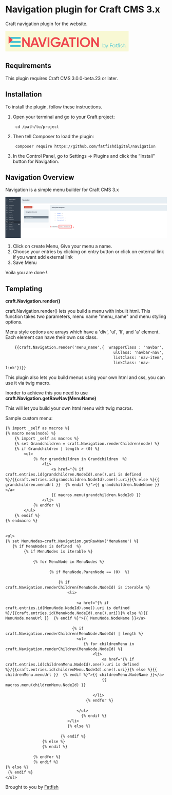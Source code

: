 # Navigation plugin for Craft CMS 3.x

Craft navigation plugin for the website.

![Screenshot](resources/img/pluginlogo.png)

## Requirements

This plugin requires Craft CMS 3.0.0-beta.23 or later.

## Installation

To install the plugin, follow these instructions.

1. Open your terminal and go to your Craft project:

        cd /path/to/project

2. Then tell Composer to load the plugin:

        composer require https://github.com/fatfishdigital/navigation

3. In the Control Panel, go to Settings → Plugins and click the “Install” button for Navigation.

## Navigation Overview

Navigation is a simple menu builder for Craft CMS 3.x

   ![Screenshot](resources/img/Navigationplugin.png)
   
   1. Click on create Menu, Give your menu a name.
   2. Choose your entries by clicking on entry button or click on external link if you want add external link
   3. Save Menu 
   
   Voila you are done !.


## Templating 

**craft.Navigation.render()**

craft.Navigation.render() lets you build a menu with inbuilt html. This function takes two parameters, menu name "menu_name" and menu styling options.

Menu style options are arrays which have a 'div', 'ul', 'li', and 'a' element. Each element can have their own css class.
    
        {{craft.Navigation.render('menu_name',{  wrapperClass : 'navbar',
                                                   ulClass: 'navbar-nav',
                                                   listClass: 'nav-item',
                                                   linkClass: 'nav-link'})}}

This plugin also lets you build menus using your own html and css, 
you can use it via twig macro. 

Inorder to achieve this you need to use **craft.Navigation.getRawNav(MenuName)** 

This will let you build your own html menu with twig macros. 

Sample custom menu:

    {% import _self as macros %}
    {% macro menu(node) %}
        {% import _self as macros %}
        {% set Grandchildren = craft.Navigation.renderChildren(node) %}
        {% if Grandchildren | length > (0) %}
            <ul>
                {% for grandchildren in Grandchildren  %}
                    <li>
                        <a href="{% if craft.entries.id(grandchildren.NodeId).one().uri is defined %}/{{craft.entries.id(grandchildren.NodeId).one().uri}}{% else %}{{ grandchildren.menuUrl }}  {% endif %}">{{ grandchildren.NodeName }}</a>
                        {{ macros.menu(grandchildren.NodeId) }}
                    </li>
                {% endfor %}
            </ul>
        {% endif %}
    {% endmacro %}
    
    
    <ul>
    {% set MenuNodes=craft.Navigation.getRawNav('MenuName') %}
       {% if MenuNodes is defined  %}
            {% if MenuNodes is iterable %}
    
                {% for MenuNode in MenuNodes %}
    
                       {% if MenuNode.ParenNode == (0)  %}
    
                           {% if craft.Navigation.renderChildren(MenuNode.NodeId) is iterable %}
                               <li>
    
                                   <a href="{% if craft.entries.id(MenuNode.NodeId).one().uri is defined %}/{{craft.entries.id(MenuNode.NodeId).one().uri}}{% else %}{{ MenuNode.menuUrl }}  {% endif %}">{{ MenuNode.NodeName }}</a>
                                  
                                 {% if craft.Navigation.renderChildren(MenuNode.NodeId) | length %}
                                   <ul>
                                      {% for childrenMenu in  craft.Navigation.renderChildren(MenuNode.NodeId) %}
                                          <li>
                                              <a href="{% if craft.entries.id(childrenMenu.NodeId).one().uri is defined %}/{{craft.entries.id(childrenMenu.NodeId).one().uri}}{% else %}{{ childrenMenu.menuUrl }}  {% endif %}">{{ childrenMenu.NodeName }}</a>
                                              {{ macros.menu(childrenMenu.NodeId) }}
    
                                          </li>
                                       {% endfor %}
    
                                   </ul>
                                     {% endif %}
                               </li>
                               {% else %}
    
                            {% endif %}
                    {% else %}
                    {% endif %}
    
                {% endfor %}
                {% endif %}
    {% else %}
     {% endif %}
    </ul>


Brought to you by [Fatfish](https://fatfish.com.au)
